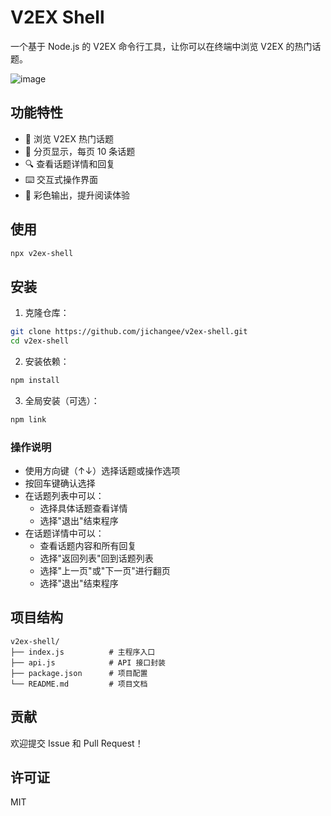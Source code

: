 # V2EX Shell

一个基于 Node.js 的 V2EX 命令行工具，让你可以在终端中浏览 V2EX 的热门话题。

![image](https://cdn.jsdelivr.net/gh/jichangee/gallery@master/imgur/demo.gif?raw=true)

## 功能特性

- 📱 浏览 V2EX 热门话题
- 📄 分页显示，每页 10 条话题
- 🔍 查看话题详情和回复
- ⌨️ 交互式操作界面
- 🎨 彩色输出，提升阅读体验

## 使用

```bash
npx v2ex-shell
```

## 安装

1. 克隆仓库：
```bash
git clone https://github.com/jichangee/v2ex-shell.git
cd v2ex-shell
```

2. 安装依赖：
```bash
npm install
```

3. 全局安装（可选）：
```bash
npm link
```

### 操作说明

- 使用方向键（↑↓）选择话题或操作选项
- 按回车键确认选择
- 在话题列表中可以：
  - 选择具体话题查看详情
  - 选择"退出"结束程序
- 在话题详情中可以：
  - 查看话题内容和所有回复
  - 选择"返回列表"回到话题列表
  - 选择"上一页"或"下一页"进行翻页
  - 选择"退出"结束程序

## 项目结构

```
v2ex-shell/
├── index.js          # 主程序入口
├── api.js            # API 接口封装
├── package.json      # 项目配置
└── README.md         # 项目文档
```

## 贡献

欢迎提交 Issue 和 Pull Request！

## 许可证

MIT 